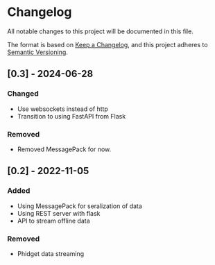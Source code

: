 # Changelog

All notable changes to this project will be documented in this file.

The format is based on [Keep a Changelog](https://keepachangelog.com/en/1.0.0/),
and this project adheres to [Semantic Versioning](https://semver.org/spec/v2.0.0.html).

## [0.3] - 2024-06-28
### Changed
- Use websockets instead of http
- Transition to using FastAPI from Flask

### Removed
- Removed MessagePack for now.

## [0.2] - 2022-11-05
### Added
- Using MessagePack for seralization of data
- Using REST server with flask
- API to stream offline data

### Removed
- Phidget data streaming
